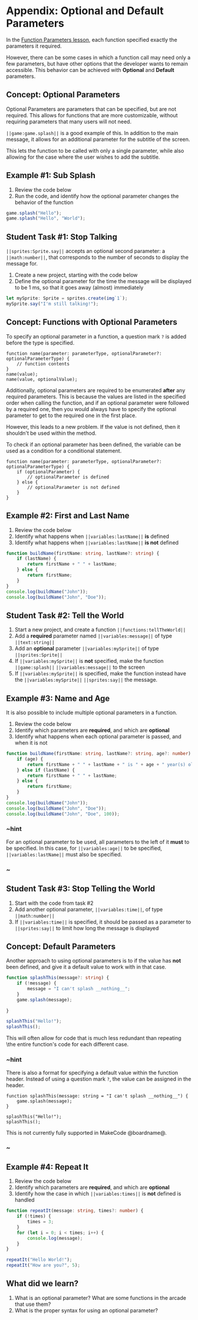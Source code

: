 # Appendix: Optional and Default Parameters

In the [Function Parameters lesson](/courses/csintro3/functions/parameters),
each function specified exactly the parameters it required.

However, there can be some cases in which a function call may need only
a few parameters, but have other options that the developer wants to remain accessible.
This behavior can be achieved with **Optional** and **Default** parameters.

## Concept: Optional Parameters

Optional Parameters are parameters that can be specified, but are not required.
This allows for functions that are more customizable,
without requiring parameters that many users will not need.

``||game:game.splash||`` is a good example of this.
In addition to the main message,
it allows for an additional parameter for the subtitle of the screen.

This lets the function to be called with only a single parameter,
while also allowing for the case where the user wishes to add the subtitle.

## Example #1: Sub Splash

1. Review the code below
2. Run the code, and identify how the optional parameter changes the behavior of the function

```typescript
game.splash("Hello");
game.splash("Hello", "World");
```

## Student Task #1: Stop Talking

``||sprites:Sprite.say||`` accepts an optional second parameter:
a ``||math:number||``, that corresponds to the number of seconds
to display the message for.

1. Create a new project, starting with the code below
2. Define the optional parameter for the time the message will be displayed to be 1 ms,
so that it goes away (almost) immediately

```typescript
let mySprite: Sprite = sprites.create(img`1`);
mySprite.say("I'm still talking!");
```

## Concept: Functions with Optional Parameters

To specify an optional parameter in a function, a question mark ``?``
is added before the type is specified.

```typescript-ignore
function name(parameter: parameterType, optionalParameter?: optionalParameterType) {
    // function contents
}
name(value);
name(value, optionalValue);
```

Additionally, optional parameters are required to be enumerated **after**
any required parameters.
This is because the values are listed in the specified order when calling the function,
and if an optional parameter were followed by a required one,
then you would always have to specify the optional parameter
to get to the required one in the first place.

However, this leads to a new problem.
If the value is not defined,
then it shouldn't be used within the method.

To check if an optional parameter has been defined,
the variable can be used as a condition for a conditional statement.

```typescript-ignore
function name(parameter: parameterType, optionalParameter?: optionalParameterType) {
    if (optionalParameter) {
        // optionalParameter is defined
    } else {
        // optionalParameter is not defined
    }
}
```

## Example #2: First and Last Name

1. Review the code below
2. Identify what happens when ``||variables:lastName||`` **is** defined
3. Identify what happens when ``||variables:lastName||`` **is not** defined

```typescript
function buildName(firstName: string, lastName?: string) {
    if (lastName) {
        return firstName + " " + lastName;
    } else {
        return firstName;
    }
}
console.log(buildName("John"));
console.log(buildName("John", "Doe"));
```

## Student Task #2: Tell the World

1. Start a new project, and create a function ``||functions:tellTheWorld||``
2. Add a **required** parameter named ``||variables:message||`` of type ``||text:string||``
3. Add an **optional** parameter ``||variables:mySprite||`` of type ``||sprites:Sprite||``
4. If ``||variables:mySprite||`` is **not** specified,
make the function ``||game:splash||`` ``||variables:message||`` to the screen
5. If ``||variables:mySprite||`` is specified,
make the function instead have the ``||variables:mySprite||`` ``||sprites:say||`` the message.

## Example #3: Name and Age

It is also possible to include multiple optional parameters in a function.

1. Review the code below
2. Identify which parameters are **required**, and which are **optional**
3. Identify what happens when each optional parameter is passed, and when it is not

```typescript
function buildName(firstName: string, lastName?: string, age?: number) {
    if (age) {
        return firstName + " " + lastName + " is " + age + " year(s) old";
    } else if (lastName) {
        return firstName + " " + lastName;
    } else {
        return firstName;
    }
}
console.log(buildName("John"));
console.log(buildName("John", "Doe"));
console.log(buildName("John", "Doe", 100));
```

### ~hint

For an optional parameter to be used,
all parameters to the left of it **must** to be specified.
In this case,
for ``||variables:age||`` to be specified,
``||variables:lastName||`` must also be specified.

### ~

## Student Task #3: Stop Telling the World

1. Start with the code from task #2
2. Add another optional parameter, ``||variables:time||``,
of type ``||math:number||``
3. If ``||variables:time||`` is specified,
it should be passed as a parameter to ``||sprites:say||``
to limit how long the message is displayed

## Concept: Default Parameters

Another approach to using optional parameters is to if the value has **not** been defined,
and give it a default value to work with in that case.

```typescript
function splashThis(message?: string) {
    if (!message) {
        message = "I can't splash __nothing__";
    }
    game.splash(message);
    
}

splashThis("Hello!");
splashThis();
```

This will often allow for code that is much less redundant than repeating
\the entire function's code for each different case.

### ~hint

There is also a format for specifying a default value within the function header.
Instead of using a question mark ``?``,
the value can be assigned in the header.

```typescript-ignore
function splashThis(message: string = "I can't splash __nothing__") {
    game.splash(message);
}

splashThis("Hello!");
splashThis();
```

This is not currently fully supported in MakeCode @boardname@.

### ~

## Example #4: Repeat It

1. Review the code below
2. Identify which parameters are **required**, and which are **optional**
3. Identify how the case in which ``||variables:times||`` is **not** defined is handled

```typescript
function repeatIt(message: string, times?: number) {
    if (!times) {
        times = 3;
    }
	for (let i = 0; i < times; i++) {
		console.log(message);
	}
}

repeatIt("Hello World!");
repeatIt("How are you?", 5);
```

## What did we learn?

1. What is an optional parameter? What are some functions in the arcade that use them?
2. What is the proper syntax for using an optional parameter?